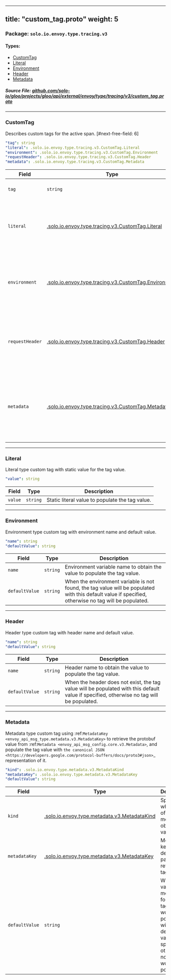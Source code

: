 
---
title: "custom_tag.proto"
weight: 5
---

<!-- Code generated by solo-kit. DO NOT EDIT. -->


### Package: `solo.io.envoy.type.tracing.v3` 
#### Types:


- [CustomTag](#customtag)
- [Literal](#literal)
- [Environment](#environment)
- [Header](#header)
- [Metadata](#metadata)
  



##### Source File: [github.com/solo-io/gloo/projects/gloo/api/external/envoy/type/tracing/v3/custom_tag.proto](https://github.com/solo-io/gloo/blob/main/projects/gloo/api/external/envoy/type/tracing/v3/custom_tag.proto)





---
### CustomTag

 
Describes custom tags for the active span.
[#next-free-field: 6]

```yaml
"tag": string
"literal": .solo.io.envoy.type.tracing.v3.CustomTag.Literal
"environment": .solo.io.envoy.type.tracing.v3.CustomTag.Environment
"requestHeader": .solo.io.envoy.type.tracing.v3.CustomTag.Header
"metadata": .solo.io.envoy.type.tracing.v3.CustomTag.Metadata

```

| Field | Type | Description |
| ----- | ---- | ----------- | 
| `tag` | `string` | Used to populate the tag name. |
| `literal` | [.solo.io.envoy.type.tracing.v3.CustomTag.Literal](../custom_tag.proto.sk/#literal) | A literal custom tag. Only one of `literal`, `environment`, `requestHeader`, or `metadata` can be set. |
| `environment` | [.solo.io.envoy.type.tracing.v3.CustomTag.Environment](../custom_tag.proto.sk/#environment) | An environment custom tag. Only one of `environment`, `literal`, `requestHeader`, or `metadata` can be set. |
| `requestHeader` | [.solo.io.envoy.type.tracing.v3.CustomTag.Header](../custom_tag.proto.sk/#header) | A request header custom tag. Only one of `requestHeader`, `literal`, `environment`, or `metadata` can be set. |
| `metadata` | [.solo.io.envoy.type.tracing.v3.CustomTag.Metadata](../custom_tag.proto.sk/#metadata) | A custom tag to obtain tag value from the metadata. Only one of `metadata`, `literal`, `environment`, or `requestHeader` can be set. |




---
### Literal

 
Literal type custom tag with static value for the tag value.

```yaml
"value": string

```

| Field | Type | Description |
| ----- | ---- | ----------- | 
| `value` | `string` | Static literal value to populate the tag value. |




---
### Environment

 
Environment type custom tag with environment name and default value.

```yaml
"name": string
"defaultValue": string

```

| Field | Type | Description |
| ----- | ---- | ----------- | 
| `name` | `string` | Environment variable name to obtain the value to populate the tag value. |
| `defaultValue` | `string` | When the environment variable is not found, the tag value will be populated with this default value if specified, otherwise no tag will be populated. |




---
### Header

 
Header type custom tag with header name and default value.

```yaml
"name": string
"defaultValue": string

```

| Field | Type | Description |
| ----- | ---- | ----------- | 
| `name` | `string` | Header name to obtain the value to populate the tag value. |
| `defaultValue` | `string` | When the header does not exist, the tag value will be populated with this default value if specified, otherwise no tag will be populated. |




---
### Metadata

 
Metadata type custom tag using
:ref:`MetadataKey <envoy_api_msg_type.metadata.v3.MetadataKey>` to retrieve the protobuf value
from :ref:`Metadata <envoy_api_msg_config.core.v3.Metadata>`, and populate the tag value with
`the canonical JSON <https://developers.google.com/protocol-buffers/docs/proto3#json>`_
representation of it.

```yaml
"kind": .solo.io.envoy.type.metadata.v3.MetadataKind
"metadataKey": .solo.io.envoy.type.metadata.v3.MetadataKey
"defaultValue": string

```

| Field | Type | Description |
| ----- | ---- | ----------- | 
| `kind` | [.solo.io.envoy.type.metadata.v3.MetadataKind](../../../metadata/v3/metadata.proto.sk/#metadatakind) | Specify what kind of metadata to obtain tag value from. |
| `metadataKey` | [.solo.io.envoy.type.metadata.v3.MetadataKey](../../../metadata/v3/metadata.proto.sk/#metadatakey) | Metadata key to define the path to retrieve the tag value. |
| `defaultValue` | `string` | When no valid metadata is found, the tag value would be populated with this default value if specified, otherwise no tag would be populated. |





<!-- Start of HubSpot Embed Code -->
<script type="text/javascript" id="hs-script-loader" async defer src="//js.hs-scripts.com/5130874.js"></script>
<!-- End of HubSpot Embed Code -->
